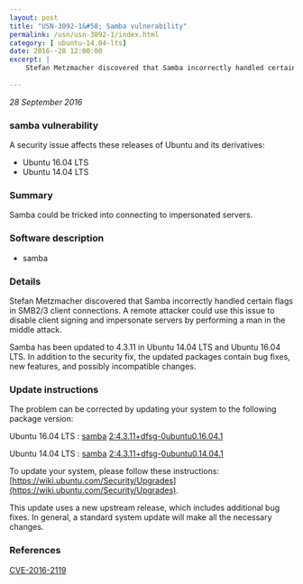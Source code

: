 ```yaml
---
layout: post
title: "USN-3092-1&#58; Samba vulnerability"
permalink: /usn/usn-3092-1/index.html
category: [ ubuntu-14.04-lts]
date: 2016--28 12:00:00
excerpt: |
    Stefan Metzmacher discovered that Samba incorrectly handled certain flags in SMB2/3 client connections. A remote attacker could use this issue to disable client signing and impersonate servers by performing a man in the middle attack.
    
--- 
```

 
 

*28 September 2016*

### samba vulnerability

A security issue affects these releases of Ubuntu and its derivatives:

* Ubuntu 16.04 LTS
* Ubuntu 14.04 LTS

### Summary

Samba could be tricked into connecting to impersonated servers. 

### Software description

* samba 

### Details

Stefan Metzmacher discovered that Samba incorrectly handled certain flags in SMB2/3 client connections. A remote attacker could use this issue to disable client signing and impersonate servers by performing a man in the middle attack.

Samba has been updated to 4.3.11 in Ubuntu 14.04 LTS and Ubuntu 16.04 LTS. In addition to the security fix, the updated packages contain bug fixes, new features, and possibly incompatible changes. 

### Update instructions

The problem can be corrected by updating your system to the following package version:

Ubuntu 16.04 LTS
 : [samba](https://launchpad.net/ubuntu/+source/samba) <span> [2:4.3.11+dfsg-0ubuntu0.16.04.1](https://launchpad.net/ubuntu/+source/samba/2:4.3.11+dfsg-0ubuntu0.16.04.1) </span> 

Ubuntu 14.04 LTS
 : [samba](https://launchpad.net/ubuntu/+source/samba) <span> [2:4.3.11+dfsg-0ubuntu0.14.04.1](https://launchpad.net/ubuntu/+source/samba/2:4.3.11+dfsg-0ubuntu0.14.04.1) </span> 

To update your system, please follow these instructions: [https://wiki.ubuntu.com/Security/Upgrades](https://wiki.ubuntu.com/Security/Upgrades).

This update uses a new upstream release, which includes additional bug fixes. In general, a standard system update will make all the necessary changes. 

### References

 
 [CVE-2016-2119](http://people.ubuntu.com/~ubuntu-security/cve/CVE-2016-2119)
 

